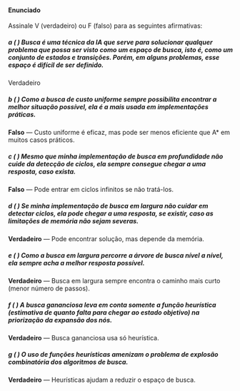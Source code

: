 #### Enunciado
Assinale V (verdadeiro) ou F (falso) para as seguintes afirmativas:
##### a ( ) Busca é uma técnica da IA que serve para solucionar qualquer problema que possa ser visto como um espaço de busca, isto é, como um conjunto de estados e transições. Porém, em alguns problemas, esse espaço é difícil de ser definido. 
Verdadeiro
##### b ( ) Como a busca de custo uniforme sempre possibilita encontrar a melhor situação possível, ela é a mais usada em implementações práticas. 
**Falso** — Custo uniforme é eficaz, mas pode ser menos eficiente que A* em muitos casos práticos.
##### c ( ) Mesmo que minha implementação de busca em profundidade não cuide da detecção de ciclos, ela sempre consegue chegar a uma resposta, caso exista. 
**Falso** — Pode entrar em ciclos infinitos se não tratá-los.
##### d ( ) Se minha implementação de busca em largura não cuidar em detectar ciclos, ela pode chegar a uma resposta, se existir, caso as limitações de memória não sejam severas. 
**Verdadeiro** — Pode encontrar solução, mas depende da memória.
##### e ( ) Como a busca em largura percorre a árvore de busca nível a nível, ela sempre acha a melhor resposta possível. 
**Verdadeiro** — Busca em largura sempre encontra o caminho mais curto (menor número de passos).
##### f ( ) A busca gananciosa leva em conta somente a função heurística (estimativa de quanto falta para chegar ao estado objetivo) na priorização da expansão dos nós. 
**Verdadeiro** — Busca gananciosa usa só heurística.
##### g ( ) O uso de funções heurísticas amenizam o problema de explosão combinatória dos algoritmos de busca.
**Verdadeiro** — Heurísticas ajudam a reduzir o espaço de busca.